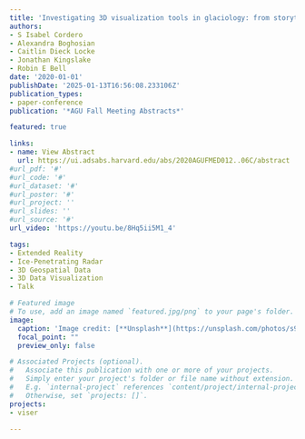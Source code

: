 ```yaml
---
title: 'Investigating 3D visualization tools in glaciology: from storytelling to discovery'
authors:
- S Isabel Cordero
- Alexandra Boghosian
- Caitlin Dieck Locke
- Jonathan Kingslake
- Robin E Bell
date: '2020-01-01'
publishDate: '2025-01-13T16:56:08.233106Z'
publication_types:
- paper-conference
publication: '*AGU Fall Meeting Abstracts*'

featured: true

links:
- name: View Abstract
  url: https://ui.adsabs.harvard.edu/abs/2020AGUFMED012..06C/abstract
#url_pdf: '#'
#url_code: '#'
#url_dataset: '#'
#url_poster: '#'
#url_project: ''
#url_slides: ''
#url_source: '#'
url_video: 'https://youtu.be/8Hq5ii5M1_4'

tags:
- Extended Reality
- Ice-Penetrating Radar
- 3D Geospatial Data
- 3D Data Visualization
- Talk

# Featured image
# To use, add an image named `featured.jpg/png` to your page's folder. 
image:
  caption: 'Image credit: [**Unsplash**](https://unsplash.com/photos/s9CC2SKySJM)'
  focal_point: ""
  preview_only: false

# Associated Projects (optional).
#   Associate this publication with one or more of your projects.
#   Simply enter your project's folder or file name without extension.
#   E.g. `internal-project` references `content/project/internal-project/index.md`.
#   Otherwise, set `projects: []`.
projects:
- viser

---
```

